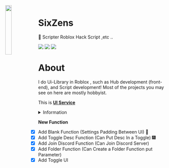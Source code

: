 <img align='left' src='https://i.pinimg.com/originals/2d/6f/83/2d6f83afe677bd30fc3e80cecfe1133f.jpg' width='20%'>

# SixZens

📁 Scripter Roblox Hack Script ,etc ..

![](https://komarev.com/ghpvc/?username=SixZens&color=de0021)
![](https://img.shields.io/badge/Discord-SixZens%234978-red)
![](https://img.shields.io/github/followers/SixZens?style=social)



# About
I do Ui-Library in Roblox , such as Hub development (front-end), and Script development! Most of the projects you may see on here are mostly hobbyist.

This is [**UI Service**](https://discord.gg/VhtxpdnmeF)

<details><summary>Information</summary>
<p>

```Lua
[Information]
[*] UI Price 900 + THB
[*] UI Open Source 500
```

</p>
</details>

**New Function**
- [x] Add Blank Function (Settings Padding Between UI) :tada:
- [x] Add Toggle Desc Function (Can Put Desc In a Toggle) 🎆
- [x] Add Join Discord Function (Can Join Discord Server)
- [x] Add Folder Function (Can Create a Folder Function put Parameter)
- [x] Add Toggle UI 
